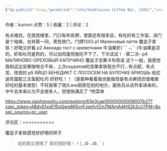 ```yaml
---
{"dg-publish":true,"permalink":"/xhs/Vseklassno Coffee Bar, 1203/","created":"2025-03-17T22:37:05.281+08:00","updated":"2025-03-17T22:37:05.281+08:00"}
---
```


作者：kumori
点赞：5   |   收藏：2   |   评论：2

有点难找，在居民楼里，门口有布告牌，里面还有很多店，有吃的有工作室。进门是个电梯，左转第一间，黑色铁门，门牌1203
p1 Малиновый латте 覆盆子拿铁！好喝又好看
p2 Авокадо тост с креветками 牛油果虾( ﻿˶﻿´﹃`˵﻿ )牛油果是凉的，虾和吐司是热的，可以加鸡蛋但我吃不下了，下次试试！
-第二次-
p4 МАЛИНОВО-ОРЕХОВЫЙ КАПУЧИНО 覆盆子坚果卡布奇诺 这个一般，我感觉我和这边坚果咖啡合不来，上次скуратов的坚果拿铁我也不行…有点腻，有点苦，怪怪的
p5 ЯЙЦО БЕНЕДИКТ С ЛОСОСЕМ НА БУЛОЧКЕ БРИОШЬ 班尼迪克蛋配三文鱼配吐司 好好吃！！（是那种看着我也能做但是有点麻烦还很难做好吃的基本类型）不枉我等了很久ww厨房在别的地方，服务员从店外拿进来的，中午去本来以为不会很多人，但很快满员了
*附菜单

https://www.xiaohongshu.com/explore/63e3cae00000000008007b27?xsec_token=ABdyEfxqE1EpQwg86SvrFJqnfyfZm7MAmAAHS2k2cU7FM=&xsec_source=pc_user

评论区：===========

覆盆子拿铁感觉好好喝的样子

> 说的我又想喝了 真的很好喝！！(´｡✪﹃✪｡ ` )